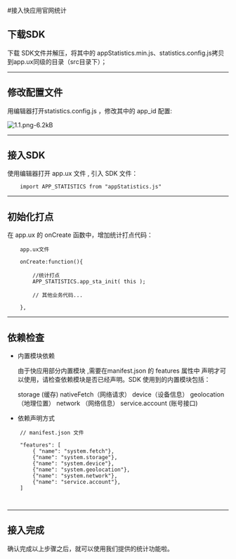#接入快应用官网统计

## 下载SDK

下载 SDK文件并解压，将其中的 appStatistics.min.js、statistics.config.js拷贝到app.ux同级的目录（src目录下）；


----------


## 修改配置文件
用编辑器打开statistics.config.js ，修改其中的 app_id 配置:
    
![1.1.png-6.2kB][1]


----------
## 接入SDK

使用编辑器打开 app.ux 文件 , 引入 SDK 文件：
```
    import APP_STATISTICS from "appStatistics.js"

``` 


----------


## 初始化打点

在 app.ux 的 onCreate 函数中，增加统计打点代码：

```
    app.ux文件

    onCreate:function(){
        
        //统计打点
        APP_STATISTICS.app_sta_init( this );

        // 其他业务代码...

    },    

```


----------


## 依赖检查

- 内置模块依赖

    由于快应用部分内置模块 ,需要在manifest.json 的 features 属性中 声明才可以使用，请检查依赖模块是否已经声明。SDK 使用到的内置模块包括： 
    
    storage (缓存)
    nativeFetch（网络请求）
    device（设备信息）
    geolocation （地理位置）
    network （网络信息）
    service.account (账号接口) 
 
- 依赖声明方式 

```
    // manifest.json 文件
    
    "features": [
        { "name": "system.fetch"},
        {"name": "system.storage"},
        {"name": "system.device"},
        {"name": "system.geolocation"},
        {"name": "system.network"},
        {"name": "service.account"},
    ]

    
```


----------


## 接入完成
确认完成以上步骤之后，就可以使用我们提供的统计功能啦。


[1]: http://static.zybuluo.com/koalasweet/dputnlpof773s9qjykq1oaxe/1.1.png